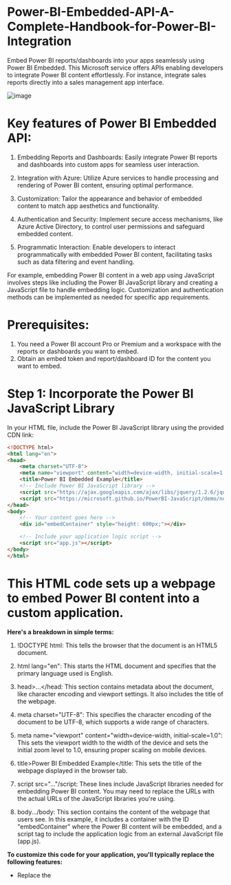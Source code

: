 # Power-BI-Embedded-API-A-Complete-Handbook-for-Power-BI-Integration
Embed Power BI reports/dashboards into your apps seamlessly using Power BI Embedded. This Microsoft service offers APIs enabling developers to integrate Power BI content effortlessly. For instance, integrate sales reports directly into a sales management app interface.

![image](https://github.com/Hagar-zakaria/Power-BI-Embedded-API-A-Complete-Handbook-for-Power-BI-Integration/assets/93611934/a247d5c1-905a-498e-b2b2-3b34c509b8fb)

# Key features of Power BI Embedded API:

1. Embedding Reports and Dashboards: Easily integrate Power BI reports and dashboards into custom apps for seamless user interaction.

2. Integration with Azure: Utilize Azure services to handle processing and rendering of Power BI content, ensuring optimal performance.

3. Customization: Tailor the appearance and behavior of embedded content to match app aesthetics and functionality.

4. Authentication and Security: Implement secure access mechanisms, like Azure Active Directory, to control user permissions and safeguard embedded content.

5. Programmatic Interaction: Enable developers to interact programmatically with embedded Power BI content, facilitating tasks such as data filtering and event handling.

For example, embedding Power BI content in a web app using JavaScript involves steps like including the Power BI JavaScript library and creating a JavaScript file to handle embedding logic. Customization and authentication methods can be implemented as needed for specific app requirements.


# Prerequisites:

1. You need a Power BI account Pro or Premium  and a workspace with the reports or dashboards you want to embed.
2. Obtain an embed token and report/dashboard ID for the content you want to embed.

# Step 1: Incorporate the Power BI JavaScript Library

In your HTML file, include the Power BI JavaScript library using the provided CDN link:   

```html
<!DOCTYPE html>
<html lang="en">
<head>
    <meta charset="UTF-8">
    <meta name="viewport" content="width=device-width, initial-scale=1.0">
    <title>Power BI Embedded Example</title>
    <!-- Include Power BI JavaScript library -->
    <script src="https://ajax.googleapis.com/ajax/libs/jquery/1.2.6/jquery.js"></script>
    <script src="https://microsoft.github.io/PowerBI-JavaScript/demo/node_modules/powerbi-client/dist/powerbi.js"></script>
</head>
<body>
    <!-- Your content goes here -->
    <div id="embedContainer" style="height: 600px;"></div>

    <!-- Include your application logic script -->
    <script src="app.js"></script>
</body>
</html>
```

# **This HTML code sets up a webpage to embed Power BI content into a custom application.**

**Here's a breakdown in simple terms:**

1.  !DOCTYPE html: This tells the browser that the document is an HTML5 document.

2. html lang="en": This starts the HTML document and specifies that the primary language used is English.

3. head>...</head: This section contains metadata about the document, like character encoding and viewport settings. It also includes the title of the webpage.

4. meta charset="UTF-8": This specifies the character encoding of the document to be UTF-8, which supports a wide range of characters.

5. meta name="viewport" content="width=device-width, initial-scale=1.0": This sets the viewport width to the width of the device and sets the initial zoom level to 1.0, ensuring proper scaling on mobile devices.

6. title>Power BI Embedded Example</title: This sets the title of the webpage displayed in the browser tab.

7. script src="..."/script: These lines include JavaScript libraries needed for embedding Power BI content. You may need to replace the URLs with the actual URLs of the JavaScript libraries you're using.

8. body.../body: This section contains the content of the webpage that users see. In this example, it includes a container with the ID "embedContainer" where the Power BI content will be embedded, and a script tag to include the application logic from an external JavaScript file (app.js).

**To customize this code for your application, you'll typically replace the following features:**

- Replace the <title> tag content with your desired webpage title.
- Replace the <script> tags' src attribute URLs with the URLs of the JavaScript libraries you're using for Power BI embedding.
- Customize the content within the <body> tag according to your application's needs, and replace "embedContainer" with the ID of the container where you want to embed the Power BI content.

# Step 2: Develop a JavaScript File (app.js)

Create a JavaScript file named "app.js" to manage the embedding process. This file will house the script responsible for embedding the Power BI content into your application.

```Java 
<script>
let loadedResolve, reportLoaded = new Promise((res, rej) => { loadedResolve = res; });
let renderedResolve, reportRendered = new Promise((res, rej) => { renderedResolve = res; });
const reportId = "your_report_id_here";
const groupId = "your_groupId_here";

// Get models. models contains enums that can be used.
models = window['powerbi-client'].models;

// Embed a Power BI report in the given HTML element with the given configurations
// Read more about how to embed a Power BI report in your application here: https://go.microsoft.com/fwlink/?linkid=2153590
function embedPowerBIReport() {
    /*-----------------------------------------------------------------------------------+
    |    Don't change these values here: access token, embed URL and report ID.          | 
    |    To make changes to these values:                                                | 
    |    1. Save any other code changes to a text editor, as these will be lost.         |
    |    2. Select 'Start over' from the ribbon.                                         |
    |    3. Select a report or use an embed token.                                       |
    +-----------------------------------------------------------------------------------*/
    // Read embed application token
    let accessToken = "your_access_token";

    // Read embed URL
    let embedUrl = `https://app.powerbi.com/reportEmbed?reportId=${reportId}&groupId=${groupId}`;

    // Read report Id
    let embedReportId = reportId;

    // Read embed type from radio
    //let tokenType = TOKEN_TYPE;

    // We give All permissions to demonstrate switching between View and Edit mode and saving report.
    let permissions = models.Permissions.All;

    // Create the embed configuration object for the report
    // For more information see https://go.microsoft.com/fwlink/?linkid=2153590
    let config = {
        type: 'report',
        tokenType: models.TokenType.Embed,  // Correct reference
        accessToken: accessToken,
        embedUrl: embedUrl,
        id: embedReportId,
        permissions: permissions,
        viewMode: models.ViewMode.View,
        settings: {
            filterPaneEnabled: false,
            navContentPaneEnabled: true,
            layoutType: models.LayoutType.Custom, // You can experiment with layoutType
            panes: {
                filters: {
                    visible: true
                },
                pageNavigation: {
                    visible: true
                }
            },
            bars: {
                statusBar: {
                    visible: true
                }
            }
        }
    };

    // Get a reference to the embedded report HTML element
    let embedContainer = $('#embedContainer')[0];

    // Embed the report and display it within the div container.
    report = powerbi.embed(embedContainer, config);

    // report.off removes all event handlers for a specific event
    report.off("loaded");

    // report.on will add an event handler
    report.on("loaded", function () {
        loadedResolve();
        report.off("loaded");
    });

    // report.off removes all event handlers for a specific event
    report.off("error");

    report.on("error", function (event) {
        console.log(event.detail);
    });

    // report.off removes all event handlers for a specific event
    report.off("rendered");

    // report.on will add an event handler
    report.on("rendered", function () {
        renderedResolve();
        report.off("rendered");
    });
}

embedPowerBIReport();
reportLoaded;

// Insert here the code you want to run after the report is loaded

reportRendered;

// Insert here the code you want to run after the report is rendered

</script>
'''

This JavaScript code is designed to embed a Power BI report into a web application. It sets up an embedding function embedPowerBIReport() responsible for configuring and embedding the report using Power BI's client library. Key elements, such as the report and group IDs, and the access token, are placeholders that need to be replaced with actual values corresponding to your Power BI report and authentication credentials. Once the script is embedded into the HTML file, it retrieves the necessary elements and embeds the report into the designated container. Event handlers are set up to handle various states of the embedding process. Users can customize the code by replacing placeholder values and adjusting the configuration settings according to their specific requirements, such as specifying permissions, adjusting layout, or handling error events.


**Here are the features that need to be replaced:**

1. Report ID (reportId): Replace "your_report_id_here" with the ID of your Power BI report.
2. Group ID (groupId): Replace "your_groupId_here" with the ID of the group containing your Power BI report.
3. Access Token (accessToken): Replace "your_access_token" with your Power BI access token.
4. Embed URL (embedUrl): The embed URL is constructed dynamically based on the report and group IDs. No direct replacement needed.
5. Other Configuration Settings: Depending on your requirements, you may want to adjust other settings such as permissions, layout, visibility of panes, and event handling. 6. These adjustments can be made directly within the code as needed.





